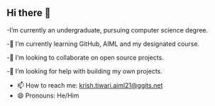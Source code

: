 ## Hi there 👋

<!--
**krisht3/krisht3** is a ✨ _special_ ✨ repository because its `README.md` (this file) appears on your GitHub profile.

Here are some ideas to get you started:

- 🔭 I’m currently working on ...
- 🌱 I’m currently learning ...
- 👯 I’m looking to collaborate on ...
- 🤔 I’m looking for help with ...
- 💬 Ask me about ...
- 📫 How to reach me: ...
- 😄 Pronouns: ...
- ⚡ Fun fact: ...
-->



-I’m currently an undergraduate, pursuing computer science degree.

-🌱 I’m currently learning GitHub, AIML and my designated course.

-👯 I’m looking to collaborate on open source projects.

-🤔 I’m looking for help with building my own projects.

- 📫 How to reach me: krish.tiwari.aiml21@ggits.net
- 😄 Pronouns: He/Him
  
